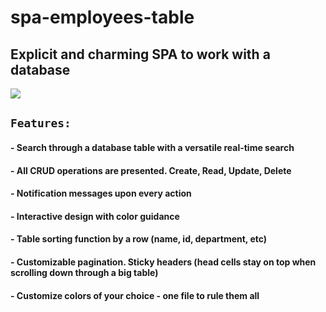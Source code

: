 # spa-employees-table

## Explicit and charming SPA to work with a database

![](https://media.giphy.com/media/1XGplPaDnbFfR7xx9L/giphy.gif)

## `Features:`

#### - Search through a database table with a versatile real-time search

#### - All CRUD operations are presented. Create, Read, Update, Delete

#### - Notification messages upon every action

#### - Interactive design with color guidance

#### - Table sorting function by a row (name, id, department, etc)

#### - Customizable pagination. Sticky headers (head cells stay on top when scrolling down through a big table)

#### - Customize colors of your choice - one file to rule them all


